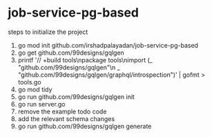 # job-service-pg-based

steps to initialize the project

1. go mod init github.com/irshadpalayadan/job-service-pg-based
2. go get github.com/99designs/gqlgen
3. printf '// +build tools\npackage tools\nimport (_ "github.com/99designs/gqlgen"\n _ "github.com/99designs/gqlgen/graphql/introspection")' | gofmt > tools.go
4. go mod tidy
5. go run github.com/99designs/gqlgen init
6. go run server.go
7. remove the example todo code
8. add the relevant schema changes
9. go run github.com/99designs/gqlgen generate


